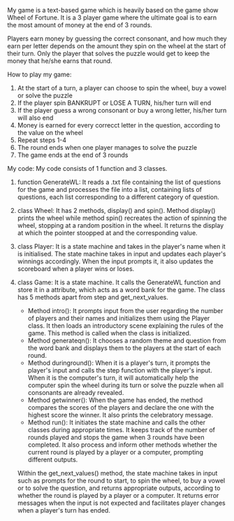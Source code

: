 My game is a text-based game which is heavily based on the game show Wheel of Fortune. It is a 3 player game where the ultimate goal is to earn the most amount of money at the end of 3 rounds. 

Players earn money by guessing the correct consonant, and how much they earn per letter depends on the amount they spin on the wheel at the start of their turn. Only the player that solves the puzzle would get to keep the money that he/she earns that round. 

How to play my game:
1. At the start of a turn, a player can choose to spin the wheel, buy a vowel or solve the puzzle
2. If the player spin BANKRUPT or LOSE A TURN, his/her turn will end
3. If the player guess a wrong consonant or buy a wrong letter, his/her turn will also end
4. Money is earned for every correcct letter in the question, according to the value on the wheel
5. Repeat steps 1-4
6. The round ends when one player manages to solve the puzzle
7. The game ends at the end of 3 rounds

My code:
My code consists of 1 function and 3 classes. 

1. function GenerateWL:
    It reads a .txt file containing the list of questions for the game and processes the file into a list, containing lists of questions, each list corresponding to a different category of question.
    
2. class Wheel:
    It has 2 methods, display() and spin(). Method display() prints the wheel while method spin() recreates the action of spinning the wheel, stopping at a random position in the wheel. It returns the display at which the pointer stoopped at and the corresponding value.
    
3. class Player:
    It is a state machine and takes in the player's name when it is initialised. The state machine takes in input and updates each player's winnings accordingly. When the input prompts it, it also updates the scoreboard when a player wins or loses. 
    
4. class Game:
    It is a state machine. It calls the GenerateWL function and store it in a attribute, which acts as a word bank for the game. The class has 5 methods apart from step and get_next_values. 
    
    - Method intro(): It prompts input from the user regarding the number of players and their names and initializes them using the Player class. It then loads an introductory scene explaining the rules of the game. This method is called when the class is initialized. 
    - Method generateqn(): It chooses a random theme and question from the word bank and displays them to the players at the start of each round. 
    - Method duringround(): When it is a player's turn, it prompts the player's input and calls the step function with the player's input. When it is the computer's turn, it will automatically help the computer spin the wheel during its turn or solve the puzzle when all consonants are already revealed. 
    - Method getwinner(): When the game has ended, the method compares the scores of the players and declare the one with the highest score the winner. It also prints the celebratory message. 
    - Method run(): It initiates the state machine and calls the other classes during appropriate times. It keeps track of the number of rounds played and stops the game when 3 rounds have been completed. It also process and inform other methods whether the current round is played by a player or a computer, prompting different outputs. 
    
    Within the get_next_values() method, the state machine takes in input such as prompts for the round to start, to spin the wheel, to buy a vowel or to solve the question, and returns appropriate outputs, according to whether the round is played by a player or a computer. It returns error messages when the input is not expected and facilitates player changes when a player's turn has ended. 

